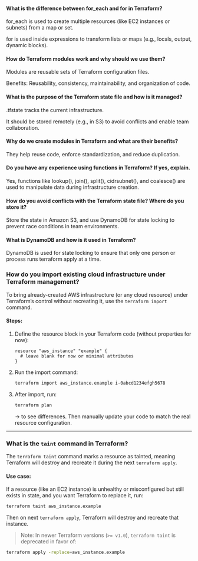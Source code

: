 #### What is the difference between for_each and for in Terraform?

for_each is used to create multiple resources (like EC2 instances or subnets) from a map or set.

for is used inside expressions to transform lists or maps (e.g., locals, output, dynamic blocks).

#### How do Terraform modules work and why should we use them?

Modules are reusable sets of Terraform configuration files.

Benefits: Reusability, consistency, maintainability, and organization of code.

#### What is the purpose of the Terraform state file and how is it managed?

.tfstate tracks the current infrastructure.

It should be stored remotely (e.g., in S3) to avoid conflicts and enable team collaboration.

#### Why do we create modules in Terraform and what are their benefits?

They help reuse code, enforce standardization, and reduce duplication.

#### Do you have any experience using functions in Terraform? If yes, explain.

Yes, functions like lookup(), join(), split(), cidrsubnet(), and coalesce() are used to manipulate data during infrastructure creation.

#### How do you avoid conflicts with the Terraform state file? Where do you store it?

Store the state in Amazon S3, and use DynamoDB for state locking to prevent race conditions in team environments.

#### What is DynamoDB and how is it used in Terraform?

DynamoDB is used for state locking to ensure that only one person or process runs terraform apply at a time.

###  How do you import existing cloud infrastructure under Terraform management?

To bring already-created AWS infrastructure (or any cloud resource) under Terraform’s control without recreating it, use the `terraform import` command.

#### Steps:

1. Define the resource block in your Terraform code (without properties for now):

   ```hcl
   resource "aws_instance" "example" {
     # leave blank for now or minimal attributes
   }
   ```

2. Run the import command:

   ```bash
   terraform import aws_instance.example i-0abcd1234efgh5678
   ```

3. After import, run:

   ```bash
   terraform plan
   ```

   → to see differences. Then manually update your code to match the real resource configuration.

---

###  What is the `taint` command in Terraform?

The `terraform taint` command marks a resource as tainted, meaning Terraform will destroy and recreate it during the next `terraform apply`.

####  Use case:

If a resource (like an EC2 instance) is unhealthy or misconfigured but still exists in state, and you want Terraform to replace it, run:

```bash
terraform taint aws_instance.example
```

Then on next `terraform apply`, Terraform will destroy and recreate that instance.

>  Note: In newer Terraform versions (`>= v1.0`), `terraform taint` is deprecated in favor of:

```bash
terraform apply -replace=aws_instance.example
```
